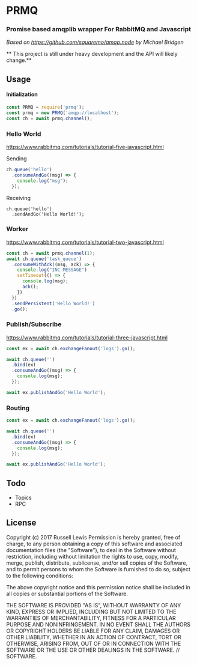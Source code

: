 # PRMQ
### Promise based amqplib wrapper For RabbitMQ and Javascript

 *Based on https://github.com/squaremo/amqp.node by Michael Bridgen*

** This project is still under heavy development and the API will likely change.**

## Usage

#### Initialization
``` Javascript
const PRMQ = require('prmq');
const prmq = new PRMQ('amqp://localhost');
const ch = await prmq.channel();
```

### Hello World
https://www.rabbitmq.com/tutorials/tutorial-five-javascript.html

Sending
``` Javascript
ch.queue('hello')
  .consumeAndGo((msg) => {
    console.log("msg");
  });
```

Receiving
```
ch.queue('hello')
  .sendAndGo('Hello World!');
```

### Worker

https://www.rabbitmq.com/tutorials/tutorial-two-javascript.html

``` Javascript
const ch = await prmq.channel(1);
await ch.queue('task_queue')
  .consumeWithAck((msg, ack) => {
    console.log("INC MESSAGE")
    setTimeout(() => {
      console.log(msg);
      ack();
    })
  })
  .sendPersistent('Hello World!')
  .go();
```

### Publish/Subscribe

https://www.rabbitmq.com/tutorials/tutorial-three-javascript.html

``` Javascript
const ex = await ch.exchangeFanout('logs').go();

await ch.queue('')
  .bind(ex)
  .consumeAndGo((msg) => {
    console.log(msg);
  });

await ex.publishAndGo('Hello World');

```

### Routing

``` Javascript
const ex = await ch.exchangeFanout('logs').go();

await ch.queue('')
  .bind(ex)
  .consumeAndGo((msg) => {
    console.log(msg);
  });

await ex.publishAndGo('Hello World');

```

## Todo
* Topics
* RPC

## License

Copyright (c) 2017 Russell Lewis
Permission is hereby granted, free of charge, to any person obtaining a copy
of this software and associated documentation files (the "Software"), to deal
in the Software without restriction, including without limitation the rights
to use, copy, modify, merge, publish, distribute, sublicense, and/or sell
copies of the Software, and to permit persons to whom the Software is
furnished to do so, subject to the following conditions:

 The above copyright notice and this permission notice shall be included in all
copies or substantial portions of the Software.


THE SOFTWARE IS PROVIDED "AS IS", WITHOUT WARRANTY OF ANY KIND, EXPRESS OR
IMPLIED, INCLUDING BUT NOT LIMITED TO THE WARRANTIES OF MERCHANTABILITY,
FITNESS FOR A PARTICULAR PURPOSE AND NONINFRINGEMENT. IN NO EVENT SHALL THE
AUTHORS OR COPYRIGHT HOLDERS BE LIABLE FOR ANY CLAIM, DAMAGES OR OTHER
LIABILITY, WHETHER IN AN ACTION OF CONTRACT, TORT OR OTHERWISE, ARISING FROM,
OUT OF OR IN CONNECTION WITH THE SOFTWARE OR THE USE OR OTHER DEALINGS IN THE
SOFTWARE.
// SOFTWARE.
